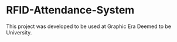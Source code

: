 # RFID-Attendance-System
This project was developed to be used at Graphic Era Deemed to be University.
